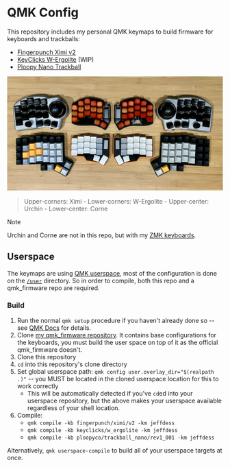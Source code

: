 # QMK Config

This repository includes my personal QMK keymaps to build firmware for
keyboards and trackballs:

* [Fingerpunch Ximi v2](keyboards/fingerpunch/ximi/v2/keymaps/jeffdess/readme.md)
* [KeyClicks W-Ergolite](keyboards/keyclicks/w_ergolite/keymaps/jeffdess/readme.md) (WIP)
* [Ploopy Nano Trackball](keyboards/ploopyco/trackball_nano/rev1_001/keymaps/jeffdess/readme.md)

![Family photo](keyboards/fingerpunch/ximi/v2/img/family_photo.jpeg)
> Upper-corners: Ximi - Lower-corners: W-Ergolite - Upper-center: Urchin -
Lower-center: Corne

> [!note]
> Urchin and Corne are not in this repo, but with my [ZMK keyboards](https://github.com/JeffDess/zmk-config).

## Userspace

The keymaps are using [QMK userspace](https://docs.qmk.fm/newbs_external_userspace),
most of the configuration is done on the [`/user`](./users/jeffdess) directory.
So in order to compile, both this repo and a qmk_firmware repo are required.

### Build

1. Run the normal `qmk setup` procedure if you haven't already done so
  -- see [QMK Docs](https://docs.qmk.fm/#/newbs) for details.
1. Clone [my qmk_firmware repository](https://github.com/JeffDess/qmk_firmware).
   It contains base configurations for the keyboards, you must build the user
   space on top of it as the official qmk_firmware doesn't.
1. Clone this repository
1. `cd` into this repository's clone directory
1. Set global userspace path: `qmk config user.overlay_dir="$(realpath .)"`
   -- you MUST be located in the cloned userspace location for this to
   work correctly
     * This will be automatically detected if you've `cd`ed into your userspace
       repository, but the above makes your userspace available regardless of
       your shell location.
1. Compile:
   * `qmk compile -kb fingerpunch/ximi/v2 -km jeffdess`
   * `qmk compile -kb keyclicks/w_ergolite -km jeffdess`
   * `qmk compile -kb ploopyco/trackball_nano/rev1_001 -km jeffdess`

Alternatively, `qmk userspace-compile` to build all of your userspace targets
at once.
